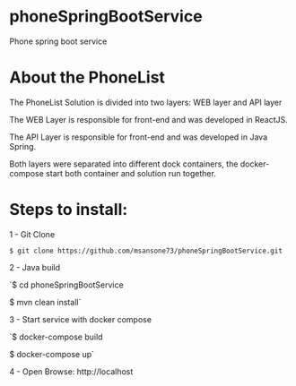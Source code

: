 # phoneSpringBootService
Phone spring boot service

# About the PhoneList

The PhoneList Solution is divided into two layers: WEB layer and API layer

The WEB Layer is responsible for front-end and was developed in ReactJS.

The API Layer is responsible for front-end and was developed in Java Spring.

Both layers were separated into different dock containers, the docker-compose start both container and solution run together.


# Steps to install:

1 - Git Clone

`$ git clone https://github.com/msansone73/phoneSpringBootService.git`


2 - Java build

`$ cd phoneSpringBootService

$ mvn clean install`

3 - Start service with docker compose

`$ docker-compose build

$ docker-compose up`


4 - Open Browse: http://localhost